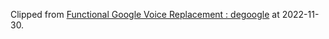 > 
Clipped from [Functional Google Voice Replacement : degoogle](https://www.reddit.com/r/degoogle/comments/z10mbf/functional_google_voice_replacement/) at 2022-11-30.